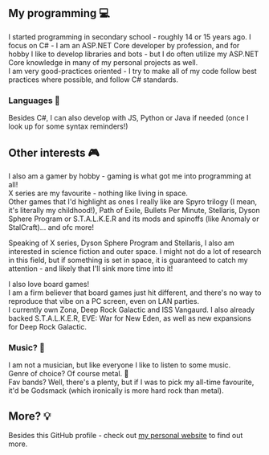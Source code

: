 ## My programming 💻
I started programming in secondary school - roughly 14 or 15 years ago. I focus on C# - I am an ASP.NET Core developer by profession, and for hobby I like to develop libraries and bots - but I do often utilize my ASP.NET Core knowledge in many of my personal projects as well.  
I am very good-practices oriented - I try to make all of my code follow best practices where possible, and follow C# standards.

### Languages 💬
Besides C#, I can also develop with JS, Python or Java if needed (once I look up for some syntax reminders!)

## Other interests 🎮
I also am a gamer by hobby - gaming is what got me into programming at all!  
X series are my favourite - nothing like living in space.  
Other games that I'd highlight as ones I really like are Spyro trilogy (I mean, it's literally my childhood!), Path of Exile, Bullets Per Minute, Stellaris, Dyson Sphere Program or S.T.A.L.K.E.R and its mods and spinoffs (like Anomaly or StalCraft)... and ofc more!

Speaking of X series, Dyson Sphere Program and Stellaris, I also am interested in science fiction and outer space. I might not do a lot of research in this field, but if something is set in space, it is guaranteed to catch my attention - and likely that I'll sink more time into it!

I also love board games!  
I am a firm believer that board games just hit different, and there's no way to reproduce that vibe on a PC screen, even on LAN parties.  
I currently own Zona, Deep Rock Galactic and ISS Vangaurd. I also already backed S.T.A.L.K.E.R, EVE: War for New Eden, as well as new expansions for Deep Rock Galactic.

### Music? 🎸
I am not a musician, but like everyone I like to listen to some music.  
Genre of choice? Of course metal. 🤘  
Fav bands? Well, there's a plenty, but if I was to pick my all-time favourite, it'd be Godsmack (which ironically is more hard rock than metal).

## More? 💡
Besides this GitHub profile - check out [my personal website](https://tehgm.net) to find out more.

<!--
**TehGM/tehgm** is a ✨ _special_ ✨ repository because its `README.md` (this file) appears on your GitHub profile.

Here are some ideas to get you started:

- 🔭 I’m currently working on ...
- 🌱 I’m currently learning ...
- 👯 I’m looking to collaborate on ...
- 🤔 I’m looking for help with ...
- 💬 Ask me about ...
- 📫 How to reach me: ...
- 😄 Pronouns: ...
- ⚡ Fun fact: ...
-->
